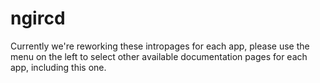 # ngircd

Currently we're reworking these intropages for each app, please use the menu on the left to select other available documentation pages for each app, including this one.
